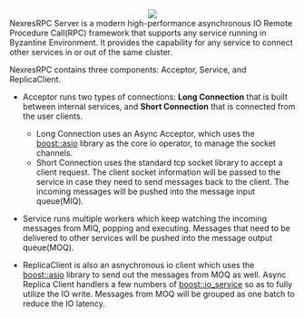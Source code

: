 <!--
  - Licensed to the Apache Software Foundation (ASF) under one
  - or more contributor license agreements.  See the NOTICE file
  - distributed with this work for additional information
  - regarding copyright ownership.  The ASF licenses this file
  - to you under the Apache License, Version 2.0 (the
  - "License"); you may not use this file except in compliance
  - with the License.  You may obtain a copy of the License at
  -
  -   http://www.apache.org/licenses/LICENSE-2.0
  -
  - Unless required by applicable law or agreed to in writing,
  - software distributed under the License is distributed on an
  - "AS IS" BASIS, WITHOUT WARRANTIES OR CONDITIONS OF ANY
  - KIND, either express or implied.  See the License for the
  - specific language governing permissions and limitations
  - under the License.
  -->

<div align=center><img src=https://docs.google.com/drawings/d/e/2PACX-1vSkTj4ZujX3NOS18gt_xzX6hqobVCDRnpbbVUsWeV7L1-s4xF2Pg8NsFKLGQl---LsE9TzMQUseOtPU/pub?w=990&h=700#NexresRPC>
</div>
NexresRPC Server is a modern high-performance asynchronous IO Remote Procedure Call(RPC) framework that supports any service running in Byzantine Environment. 
It provides the capability for any service to connect other services in or out of the same cluster. 

NexresRPC contains three components: Acceptor, Service, and ReplicaClient.

* Acceptor runs two types of connections: **Long Connection** that is built between internal services, and **Short Connection** that is connected from the user clients. 
    * Long Connection uses an Async Acceptor, which uses the [boost::asio](https://www.boost.org/doc/libs/1_79_0/doc/html/boost_asio.html) library as the core io operator, to manage the socket channels. 
    * Short Connection uses the standard tcp socket library to accept a client request. The client socket information will be passed to the service in case 
they need to send messages back to the client. The incoming messages will be pushed into the message input queue(MIQ). 

* Service runs multiple workers which keep watching the incoming messages from MIQ, popping and executing. Messages that need to be 
delivered to other services will be pushed into the message output queue(MOQ).

* ReplicaClient is also an asnychronous io client which uses the [boost::asio](https://www.boost.org/doc/libs/1_79_0/doc/html/boost_asio.html) library to send out the messages from MOQ as well. Async Replica Client handlers a few 
numbers of [boost::io_service](https://www.boost.org/doc/libs/1_66_0/doc/html/boost_asio/reference/io_service.html) so as to fully utilize the IO write. Messages from MOQ will be grouped as one batch to reduce the IO latency.

